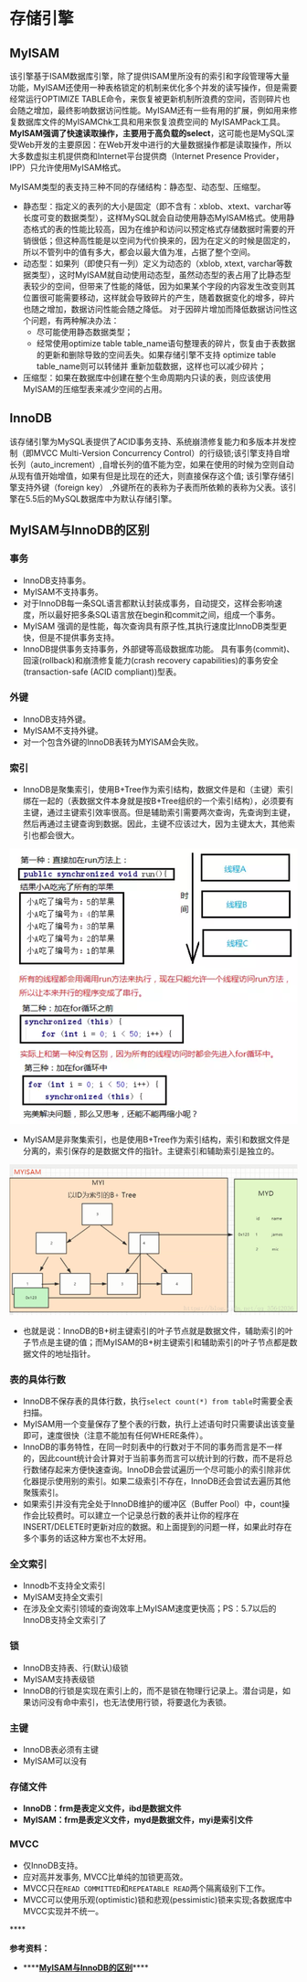 # 存储引擎

## **MyISAM**

该引擎基于ISAM数据库引擎，除了提供ISAM里所没有的索引和字段管理等大量功能，MyISAM还使用一种表格锁定的机制来优化多个并发的读写操作，但是需要经常运行OPTIMIZE TABLE命令，来恢复被更新机制所浪费的空间，否则碎片也会随之增加，最终影响数据访问性能。MyISAM还有一些有用的扩展，例如用来修复数据库文件的MyISAMChk工具和用来恢复浪费空间的 MyISAMPack工具。**MyISAM强调了快速读取操作，主要用于高负载的select**，这可能也是MySQL深受Web开发的主要原因：在Web开发中进行的大量数据操作都是读取操作，所以大多数虚拟主机提供商和Internet平台提供商（Internet Presence Provider，IPP）只允许使用MyISAM格式。 

MyISAM类型的表支持三种不同的存储结构：静态型、动态型、压缩型。 

* 静态型：指定义的表列的大小是固定（即不含有：xblob、xtext、varchar等长度可变的数据类型），这样MySQL就会自动使用静态MyISAM格式。使用静态格式的表的性能比较高，因为在维护和访问以预定格式存储数据时需要的开销很低；但这种高性能是以空间为代价换来的，因为在定义的时候是固定的，所以不管列中的值有多大，都会以最大值为准，占据了整个空间。 
* 动态型：如果列（即使只有一列）定义为动态的（xblob, xtext, varchar等数据类型），这时MyISAM就自动使用动态型，虽然动态型的表占用了比静态型表较少的空间，但带来了性能的降低，因为如果某个字段的内容发生改变则其位置很可能需要移动，这样就会导致碎片的产生，随着数据变化的增多，碎片也随之增加，数据访问性能会随之降低。 对于因碎片增加而降低数据访问性这个问题，有两种解决办法：
  * 尽可能使用静态数据类型； 
  * 经常使用optimize table table\_name语句整理表的碎片，恢复由于表数据的更新和删除导致的空间丢失。如果存储引擎不支持 optimize table table\_name则可以转储并 重新加载数据，这样也可以减少碎片；
* 压缩型：如果在数据库中创建在整个生命周期内只读的表，则应该使用MyISAM的压缩型表来减少空间的占用。

## **InnoDB**

该存储引擎为MySQL表提供了ACID事务支持、系统崩溃修复能力和多版本并发控制（即MVCC Multi-Version Concurrency Control）的行级锁;该引擎支持自增长列（auto\_increment）,自增长列的值不能为空，如果在使用的时候为空则自动从现有值开始增值，如果有但是比现在的还大，则直接保存这个值; 该引擎存储引擎支持外键（foreign key） ,外键所在的表称为子表而所依赖的表称为父表。该引擎在5.5后的MySQL数据库中为默认存储引擎。

## MyISAM与InnoDB的区别 <a id="articleContentId"></a>

### 事务

* InnoDB支持事务。
* MyISAM不支持事务。
* 对于InnoDB每一条SQL语言都默认封装成事务，自动提交，这样会影响速度，所以最好把多条SQL语言放在begin和commit之间，组成一个事务。
* MyISAM 强调的是性能，每次查询具有原子性,其执行速度比InnoDB类型更快，但是不提供事务支持。
* InnoDB提供事务支持事务，外部键等高级数据库功能。 具有事务\(commit\)、回滚\(rollback\)和崩溃修复能力\(crash recovery capabilities\)的事务安全\(transaction-safe \(ACID compliant\)\)型表。

### 外键

* InnoDB支持外键。
* MyISAM不支持外键。
* 对一个包含外键的InnoDB表转为MYISAM会失败。

### **索引**

* InnoDB是聚集索引，使用B+Tree作为索引结构，数据文件是和（主键）索引绑在一起的（表数据文件本身就是按B+Tree组织的一个索引结构），必须要有主键，通过主键索引效率很高。但是辅助索引需要两次查询，先查询到主键，然后再通过主键查询到数据。因此，主键不应该过大，因为主键太大，其他索引也都会很大。

![](../../../.gitbook/assets/image%20%2844%29.png)

* MyISAM是非聚集索引，也是使用B+Tree作为索引结构，索引和数据文件是分离的，索引保存的是数据文件的指针。主键索引和辅助索引是独立的。

![](../../../.gitbook/assets/image%20%2854%29.png)

* 也就是说：InnoDB的B+树主键索引的叶子节点就是数据文件，辅助索引的叶子节点是主键的值；而MyISAM的B+树主键索引和辅助索引的叶子节点都是数据文件的地址指针。

### **表的具体行数**

* InnoDB不保存表的具体行数，执行`select count(*) from table`时需要全表扫描。
* MyISAM用一个变量保存了整个表的行数，执行上述语句时只需要读出该变量即可，速度很快（注意不能加有任何WHERE条件）。
* InnoDB的事务特性，在同一时刻表中的行数对于不同的事务而言是不一样的，因此count统计会计算对于当前事务而言可以统计到的行数，而不是将总行数储存起来方便快速查询。InnoDB会尝试遍历一个尽可能小的索引除非优化器提示使用别的索引。如果二级索引不存在，InnoDB还会尝试去遍历其他聚簇索引。
* 如果索引并没有完全处于InnoDB维护的缓冲区（Buffer Pool）中，count操作会比较费时。可以建立一个记录总行数的表并让你的程序在INSERT/DELETE时更新对应的数据。和上面提到的问题一样，如果此时存在多个事务的话这种方案也不太好用。

### **全文索引**

* Innodb不支持全文索引
* MyISAM支持全文索引
* 在涉及全文索引领域的查询效率上MyISAM速度更快高；PS：5.7以后的InnoDB支持全文索引了

### 锁

* InnoDB支持表、行\(默认\)级锁
* MyISAM支持表级锁
* InnoDB的行锁是实现在索引上的，而不是锁在物理行记录上。潜台词是，如果访问没有命中索引，也无法使用行锁，将要退化为表锁。

### **主键**

* InnoDB表必须有主键
* MyISAM可以没有

### **存储文件**

* **InnoDB：frm是表定义文件，ibd是数据文件**
* **MyISAM：frm是表定义文件，myd是数据文件，myi是索引文件**

### **MVCC**

* 仅InnoDB支持。
* 应对高并发事务, MVCC比单纯的加锁更高效。
* MVCC只在`READ COMMITTED`和`REPEATABLE READ`两个隔离级别下工作。
* MVCC可以使用乐观\(optimistic\)锁和悲观\(pessimistic\)锁来实现;各数据库中MVCC实现并不统一。

\*\*\*\*

**参考资料：**

* \*\*\*\*[**MyISAM与InnoDB的区别**](https://blog.csdn.net/qq_35642036/article/details/82820178)\*\*\*\*

